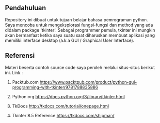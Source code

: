 ## Pendahuluan
Repository ini dibuat untuk tujuan belajar bahasa pemrograman python.
Saya mencoba untuk mengeksplorasi fungsi-fungsi dan method yang ada didalam package 'tkinter'. Sebagai programmer pemula, tkinter ini mungkin akan bermanfaat ketika saya suatu saat diharuskan membuat aplikasi yang memiliki interface desktop (a.k.a GUI / Graphical User Interface).

## Referensi
Materi beserta contoh source code saya peroleh melalui situs-situs berikut ini. Link :
1. Packtub.com https://www.packtpub.com/product/python-gui-programming-with-tkinter/9781788835886

2. Python.org https://docs.python.org/3/library/tkinter.html

3. TkDocs http://tkdocs.com/tutorial/onepage.html

4. Tkinter 8.5 Reference https://tkdocs.com/shipman/

